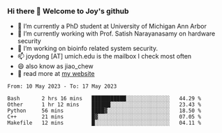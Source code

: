 ### Hi there 👋 Welcome to Joy's github

- 🔭 I’m currently a PhD student at University of Michigan Ann Arbor
- 🌱 I’m currently working with Prof. Satish Narayanasamy on hardware security
- 👯 I’m working on bioinfo related system security. 
- 📫 joydong [AT] umich.edu is the mailbox I check most often
- 😄 also know as jiao_chew
- 💬 read more at [my website](https://joydddd.github.io/)
<!--START_SECTION:waka-->

```text
From: 10 May 2023 - To: 17 May 2023

Bash       2 hrs 16 mins   ███████████░░░░░░░░░░░░░░   44.29 %
Other      1 hr 12 mins    ██████░░░░░░░░░░░░░░░░░░░   23.43 %
Python     56 mins         ████▓░░░░░░░░░░░░░░░░░░░░   18.50 %
C++        21 mins         █▓░░░░░░░░░░░░░░░░░░░░░░░   07.05 %
Makefile   12 mins         █░░░░░░░░░░░░░░░░░░░░░░░░   04.11 %
```

<!--END_SECTION:waka-->
